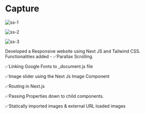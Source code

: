 # Capture



![ss-1](https://user-images.githubusercontent.com/98918619/198862553-0f450541-b966-4637-89aa-da704bc1b26d.png)


![ss-2](https://user-images.githubusercontent.com/98918619/198862541-6665f979-7593-445b-9288-aa002e21a9d6.png)


![ss-3](https://user-images.githubusercontent.com/98918619/198862527-93e26db7-394c-4c04-a62a-e218c3cd3113.png)


Developed a Responsive website using Next JS and Tailwind CSS.
 Functionalities added -
✅Parallax Scrolling.

✅Linking Google Fonts to _document.js file

✅Image slider using the Next Js Image Component

✅Routing in Next.js

✅Passing Properties down to child components.

✅Statically imported images & external URL loaded images
 
